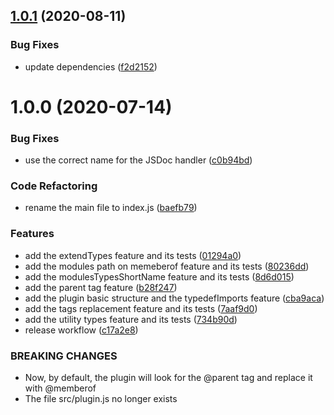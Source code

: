 ## [1.0.1](https://github.com/homer0/jsdoc-ts-utils/compare/1.0.0...1.0.1) (2020-08-11)


### Bug Fixes

* update dependencies ([f2d2152](https://github.com/homer0/jsdoc-ts-utils/commit/f2d2152ff4a5b7f5b77c732ceef93e3c31c3fcad))

# 1.0.0 (2020-07-14)


### Bug Fixes

* use the correct name for the JSDoc handler ([c0b94bd](https://github.com/homer0/jsdoc-ts-utils/commit/c0b94bdd8acc524fb5788c9c144012cc3f1b75f7))


### Code Refactoring

* rename the main file to index.js ([baefb79](https://github.com/homer0/jsdoc-ts-utils/commit/baefb79a996fc3c5c88e077da5330bb83a974625))


### Features

* add the extendTypes feature and its tests ([01294a0](https://github.com/homer0/jsdoc-ts-utils/commit/01294a0ee872d2acf4e7d6e43ccedb60e2abd8bc))
* add the modules path on memeberof feature and its tests ([80236dd](https://github.com/homer0/jsdoc-ts-utils/commit/80236ddc8db6f1718155a986e0eebfe47f9a18ae))
* add the modulesTypesShortName feature and its tests ([8d6d015](https://github.com/homer0/jsdoc-ts-utils/commit/8d6d015629b3c4fabac85501f5aef455777afd75))
* add the parent tag feature ([b28f247](https://github.com/homer0/jsdoc-ts-utils/commit/b28f247a76090b915758fa806e2869d1555acf81))
* add the plugin basic structure and the typedefImports feature ([cba9aca](https://github.com/homer0/jsdoc-ts-utils/commit/cba9acac56ccd41ecfebb97b8c7958061f27ab51))
* add the tags replacement feature and its tests ([7aaf9d0](https://github.com/homer0/jsdoc-ts-utils/commit/7aaf9d08c61f31b51c89fd3818e58ff520ed2e56))
* add the utility types feature and its tests ([734b90d](https://github.com/homer0/jsdoc-ts-utils/commit/734b90de93c2a02350f7aa3a8f970bfaef0ec254))
* release workflow ([c17a2e8](https://github.com/homer0/jsdoc-ts-utils/commit/c17a2e89d191887ba548a73898bdf11dd68f8b50))


### BREAKING CHANGES

* Now, by default, the plugin will look for the @parent tag and replace it with
@memberof
* The file src/plugin.js no longer exists
